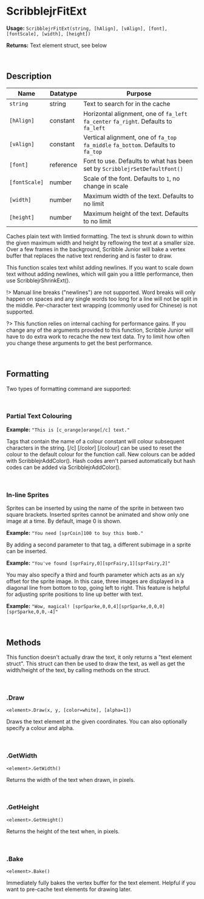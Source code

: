 # ScribblejrFitExt

**Usage:** `ScribblejrFitExt(string, [hAlign], [vAlign], [font], [fontScale], [width], [height])`

**Returns:** Text element struct, see below

&nbsp;

## Description

|Name         |Datatype |Purpose                                                                             |
|-------------|---------|------------------------------------------------------------------------------------|
|`string`     |string   |Text to search for in the cache                                                     |
|`[hAlign]`   |constant |Horizontal alignment, one of `fa_left` `fa_center` `fa_right`. Defaults to `fa_left`|
|`[vAlign]`   |constant |Vertical alignment, one of `fa_top` `fa_middle` `fa_bottom`. Defaults to `fa_top`   |
|`[font]`     |reference|Font to use. Defaults to what has been set by `ScribblejrSetDefaultFont()`          |
|`[fontScale]`|number   |Scale of the font. Defaults to `1`, no change in scale                              |
|`[width]`    |number   |Maximum width of the text. Defaults to no limit                                     |
|`[height]`   |number   |Maximum height of the text. Defaults to no limit                                    |

Caches plain text with limtied formatting. The text is shrunk down to within the given maximum width and height by reflowing the text at a smaller size. Over a few frames in the background, Scribble Junior will bake a vertex buffer that replaces the native text rendering and is faster to draw.

This function scales text whilst adding newlines. If you want to scale down text without adding newlines, which will gain you a little performance, then use ScribblejrShrinkExt().

!> Manual line breaks ("newlines") are not supported. Word breaks will only happen on spaces and any single words too long for a line will not be split in the middle. Per-character text wrapping (commonly used for Chinese) is not supported.

?> This function relies on internal caching for performance gains. If you change any of the arguments provided to this function, Scribble Junior will have to do extra work to recache the new text data. Try to limit how often you change these arguments to get the best performance.

&nbsp;

## Formatting

Two types of formatting command are supported:

&nbsp;

### Partial Text Colouring

**Example:** `"This is [c_orange]orange[/c] text."`

Tags that contain the name of a colour constant will colour subsequent characters in the string. [/c] [/color] [/colour] can be used to reset the colour to the default colour for the function call. New colours can be added with ScribblejrAddColor(). Hash codes aren't parsed automatically but hash codes can be added via ScribblejrAddColor().

&nbsp;

### In-line Sprites

Sprites can be inserted by using the name of the sprite in between two square brackets. Inserted sprites cannot be animated and show only one image at a time. By default, image 0 is shown.
    
**Example:** `"You need [sprCoin]100 to buy this bomb."`

By adding a second parameter to that tag, a different subimage in a sprite can be inserted.

**Example:** `"You've found [sprFairy,0][sprFairy,1][sprFairy,2]"`

You may also specify a third and fourth parameter which acts as an x/y offset for the sprite image. In this case, three images are displayed in a diagonal line from bottom to top, going left to right. This feature is helpful for adjusting sprite positions to line up better with text.

**Example:** `"Wow, magical! [sprSparke,0,0,4][sprSparke,0,0,0][sprSparke,0,0,-4]"`

&nbsp;

## Methods

This function doesn't actually draw the text, it only returns a "text element struct". This struct can then be used to draw the text, as well as get the width/height of the text, by calling methods on the struct.

&nbsp;

### .Draw

`<element>.Draw(x, y, [color=white], [alpha=1])`

Draws the text element at the given coordinates. You can also optionally specify a colour and alpha.

&nbsp;

### .GetWidth

`<element>.GetWidth()`

Returns the width of the text when drawn, in pixels.

&nbsp;

### .GetHeight

`<element>.GetHeight()`

Returns the height of the text when, in pixels.

&nbsp;

### .Bake

`<element>.Bake()`

Immediately fully bakes the vertex buffer for the text element. Helpful if you want to pre-cache text elements for drawing later.